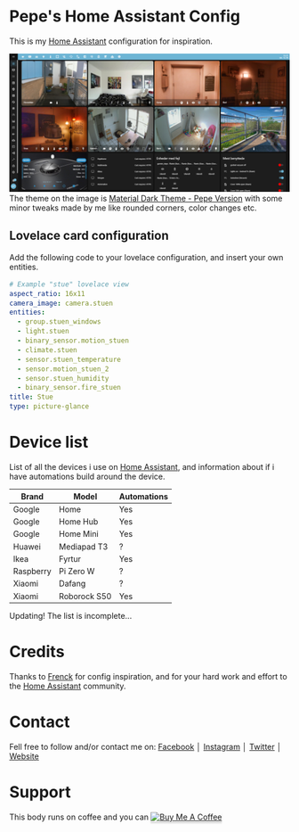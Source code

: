 # Pepe's Home Assistant Config
This is my [Home Assistant](https://github.com/home-assistant) configuration for inspiration.


![Image](https://github.com/allanpersson/home-assistant-config/blob/master/www/images/themes/material_dark_theme_custom_preview.png)
The theme on the image is [Material Dark Theme - Pepe Version](https://github.com/allanpersson/home-assistant-config/blob/master/themes/material_dark_theme_custom.yaml) with some minor tweaks made by me like rounded corners, color changes etc.

## Lovelace card configuration
Add the following code to your lovelace configuration, and insert your own entities.

```yaml
# Example "stue" lovelace view
aspect_ratio: 16x11
camera_image: camera.stuen
entities:
  - group.stuen_windows
  - light.stuen
  - binary_sensor.motion_stuen
  - climate.stuen
  - sensor.stuen_temperature
  - sensor.motion_stuen_2
  - sensor.stuen_humidity
  - binary_sensor.fire_stuen
title: Stue
type: picture-glance
```

# Device list
List of all the devices i use on [Home Assistant](https://github.com/home-assistant), and information about if i have automations build around the device.

| Brand | Model | Automations |
| --------- | ----------- | ----------- |
| Google | Home | Yes |
| Google | Home Hub | Yes |
| Google | Home Mini | Yes |
| Huawei | Mediapad T3 | ? |
| Ikea | Fyrtur | Yes |
| Raspberry | Pi Zero W | ? |
| Xiaomi | Dafang | ? |
| Xiaomi | Roborock S50 | Yes |

Updating! The list is incomplete...


# Credits
Thanks to [Frenck](https://github.com/frenck) for config inspiration, and for your hard work and effort to the [Home Assistant](https://github.com/home-assistant) community.

# Contact
Fell free to follow and/or contact me on:
[Facebook](http://facebook.com/marathonpepe) │ [Instagram](http://instagram.com/marathonpepe) │ [Twitter](http://twitter.com/marathonpepe) │ [Website](http://marathonpepe.dk)

# Support
This body runs on coffee and you can <a href="https://www.buymeacoffee.com/marathonpepe" target="_blank"><img src="https://www.buymeacoffee.com/assets/img/custom_images/orange_img.png" alt="Buy Me A Coffee" style="height: 41px !important;width: 174px !important;box-shadow: 0px 3px 2px 0px rgba(190, 190, 190, 0.5) !important;-webkit-box-shadow: 0px 3px 2px 0px rgba(190, 190, 190, 0.5) !important;" ></a>
